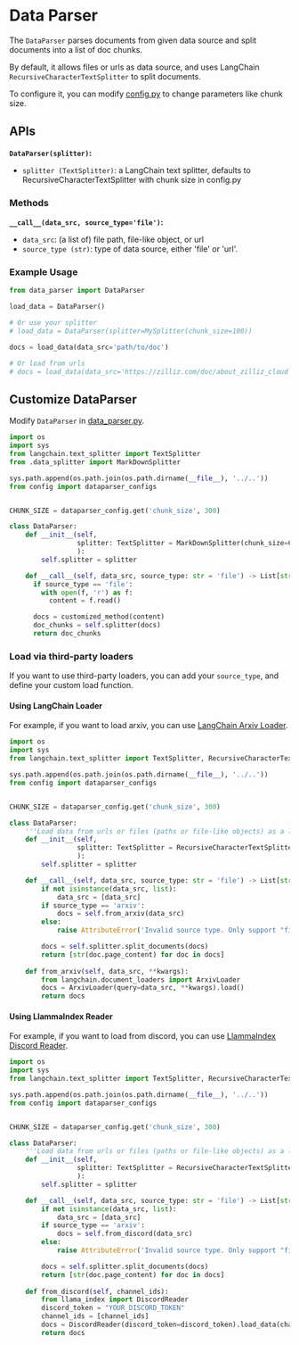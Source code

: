 # Data Parser

The `DataParser` parses documents from given data source and split documents into a list of doc chunks.

By default, it allows files or urls as data source, and uses LangChain `RecursiveCharacterTextSplitter` to split documents.

To configure it, you can modify [config.py](../../config.py) to change parameters like chunk size.

## APIs

**`DataParser(splitter)`:**

- `splitter (TextSplitter)`: a LangChain text splitter, defaults to RecursiveCharacterTextSplitter with chunk size in config.py

### Methods

**`__call__(data_src, source_type='file')`:**

- `data_src`: (a list of) file path, file-like object, or url
- `source_type (str)`: type of data source, either 'file' or 'url'.

### Example Usage

```python
from data_parser import DataParser

load_data = DataParser()

# Or use your splitter
# load_data = DataParser(splitter=MySplitter(chunk_size=100))

docs = load_data(data_src='path/to/doc')

# Or load from urls
# docs = load_data(data_src='https://zilliz.com/doc/about_zilliz_cloud', source_type='url')
```

## Customize DataParser

Modify `DataParser` in [data_parser.py](./data_parser.py).

```python
import os
import sys
from langchain.text_splitter import TextSplitter
from .data_splitter import MarkDownSplitter

sys.path.append(os.path.join(os.path.dirname(__file__), '../..'))
from config import dataparser_configs


CHUNK_SIZE = dataparser_config.get('chunk_size', 300)

class DataParser:
    def __init__(self,
                 splitter: TextSplitter = MarkDownSplitter(chunk_size=CHUNK_SIZE),
                 ):
        self.splitter = splitter

    def __call__(self, data_src, source_type: str = 'file') -> List[str]:
      if source_type == 'file':
        with open(f, 'r') as f:
          content = f.read()

      docs = customized_method(content)
      doc_chunks = self.splitter(docs)
      return doc_chunks
```

### Load via third-party loaders

If you want to use third-party loaders, you can add your `source_type`, and define your custom load function.

#### Using LangChain Loader
   
For example, if you want to load arxiv, you can use [LangChain Arxiv Loader](https://python.langchain.com/en/latest/modules/indexes/document_loaders/examples/arxiv.html).
```python
import os
import sys
from langchain.text_splitter import TextSplitter, RecursiveCharacterTextSplitter

sys.path.append(os.path.join(os.path.dirname(__file__), '../..'))
from config import dataparser_configs


CHUNK_SIZE = dataparser_config.get('chunk_size', 300)

class DataParser:
    '''Load data from urls or files (paths or file-like objects) as a list of doc chunks'''
    def __init__(self,
                 splitter: TextSplitter = RecursiveCharacterTextSplitter(chunk_size=CHUNK_SIZE)
                 ):
        self.splitter = splitter

    def __call__(self, data_src, source_type: str = 'file') -> List[str]:
        if not isinstance(data_src, list):
            data_src = [data_src]
        if source_type == 'arxiv':
            docs = self.from_arxiv(data_src)
        else:
            raise AttributeError('Invalid source type. Only support "file" or "url".')

        docs = self.splitter.split_documents(docs)
        return [str(doc.page_content) for doc in docs]
    
    def from_arxiv(self, data_src, **kwargs):
        from langchain.document_loaders import ArxivLoader
        docs = ArxivLoader(query=data_src, **kwargs).load()
        return docs

```

#### Using LlammaIndex Reader  

For example, if you want to load from discord, you can use [LlammaIndex Discord Reader](https://gpt-index.readthedocs.io/en/latest/examples/data_connectors/DiscordDemo.html).

```python
import os
import sys
from langchain.text_splitter import TextSplitter, RecursiveCharacterTextSplitter

sys.path.append(os.path.join(os.path.dirname(__file__), '../..'))
from config import dataparser_configs


CHUNK_SIZE = dataparser_config.get('chunk_size', 300)

class DataParser:
    '''Load data from urls or files (paths or file-like objects) as a list of doc chunks'''
    def __init__(self,
                 splitter: TextSplitter = RecursiveCharacterTextSplitter(chunk_size=CHUNK_SIZE)
                 ):
        self.splitter = splitter

    def __call__(self, data_src, source_type: str = 'file') -> List[str]:
        if not isinstance(data_src, list):
            data_src = [data_src]
        if source_type == 'arxiv':
            docs = self.from_discord(data_src)
        else:
            raise AttributeError('Invalid source type. Only support "file" or "url".')

        docs = self.splitter.split_documents(docs)
        return [str(doc.page_content) for doc in docs]
    
    def from_discord(self, channel_ids):
        from llama_index import DiscordReader
        discord_token = "YOUR_DISCORD_TOKEN"
        channel_ids = [channel_ids]
        docs = DiscordReader(discord_token=discord_token).load_data(channel_ids=channel_ids)
        return docs
```